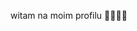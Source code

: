 witam na moim profilu
🤙🔥🔥🔥
<!---
Tym3kk/Tym3kk is a ✨ special ✨ repository because its `README.md` (this file) appears on your GitHub profile.
You can click the Preview link to take a look at your changes
--->
